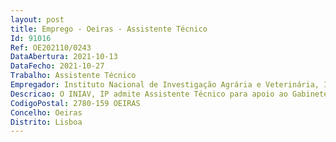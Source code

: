 ```yaml
--- 
layout: post
title: Emprego - Oeiras - Assistente Técnico
Id: 91016
Ref: OE202110/0243
DataAbertura: 2021-10-13
DataFecho: 2021-10-27
Trabalho: Assistente Técnico
Empregador: Instituto Nacional de Investigação Agrária e Veterinária, I.P.
Descricao: O INIAV, IP admite Assistente Técnico para apoio ao Gabinete de Contratação e Aprovisionamento do Departamento de Recursos Financeiros e Patrimoniais, nas seguintes condições  PRINCIPAIS RESPONSABILIDADES •	Dar apoio administrativo ao Gabinete de Contratação e Aprovisionamento nas seguintes principais atividades  o	Organizar e controlar todo o expediente do gabinete, rececionado em suporte papel e digitalmente, direcionando o para as áreas respetivas  o	Organizar e controlar o arquivo digital do Gabinete  o	Lançar os documentos de despesa referentes aos vários procedimentos adjudicados  o	Elaborar ofícios e outros documentos inerentes à atividade do Gabinete e assegurar o correto envio dos mesmos pelos vários canais disponíveis  o	Colaborar com a equipa de gestão de stocks e armazém, na gestão e organização destes espaços, sempre que tal seja solicitado. •	Assegurar as tarefas administrativas necessárias ao bom funcionamento do gabinete e à interação deste com outros, exercendo as demais funções ou atribuições que lhe são cometidas por lei, despachos ou deliberações, bem como outra determinação superior. PERFIL REQUERIDO •	Experiência profissional em funções de apoio administrativo a áreas de suporte relacionadas com a contratação pública, área financeira e ou contabilidade, gestão do património e ou stocks armazéns, e ou recursos humanos  •	Conhecimentos de informática na ótica do utilizador (Ms Office) •	Elevada capacidade de organização e planeamento para executar tarefas múltiplas com prazos pré definidos •	Capacidade de trabalho, de cooperação em equipa e de relacionamento interpessoal •	O percurso profissional anterior deve revelar uma conduta orientada por elevados padrões de ética profissional. PROPORCIONAMOS •	A possibilidade de trabalhar numa Instituição de referência a nível nacional e internacional, que privilegia a realização e o desenvolvimento profissional dos seus colaboradores.
CodigoPostal: 2780-159 OEIRAS
Concelho: Oeiras
Distrito: Lisboa
--- 
```

